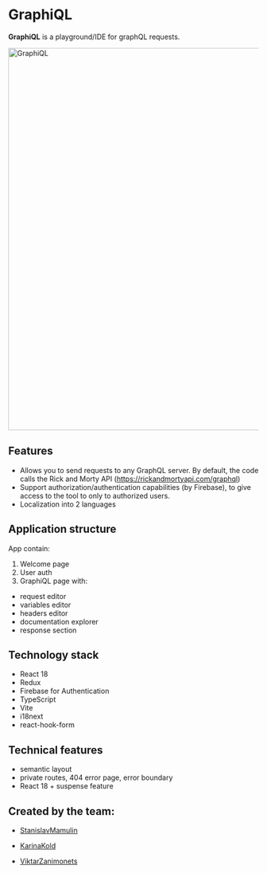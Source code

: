 #  GraphiQL

**GraphiQL** is a playground/IDE for graphQL requests.

<img width="768" alt="GraphiQL" src="https://github.com/StanislavMamulin/graphiql-app/assets/31639106/0b8d250d-3fc9-4759-886a-9ae6930b5e23">

## Features
- Allows you to send requests to any GraphQL server. By default, the code calls the Rick and Morty API (https://rickandmortyapi.com/graphql)
- Support authorization/authentication capabilities (by Firebase), to give access to the tool to only to authorized users.
- Localization into 2 languages

## Application structure

App contain:

1. Welcome page
2. User auth
3. GraphiQL page with:
  - request editor
  - variables editor
  - headers editor
  - documentation explorer
  - response section

## Technology stack
- React 18
- Redux
- Firebase for Authentication
- TypeScript
- Vite
- i18next
- react-hook-form


## Technical features
- semantic layout
- private routes, 404 error page, error boundary
- React 18 + suspense feature

## Created by the team:
- [StanislavMamulin](https://github.com/StanislavMamulin)

- [KarinaKold](https://github.com/KarinaKold)

- [ViktarZanimonets](https://github.com/vzanimonets)
